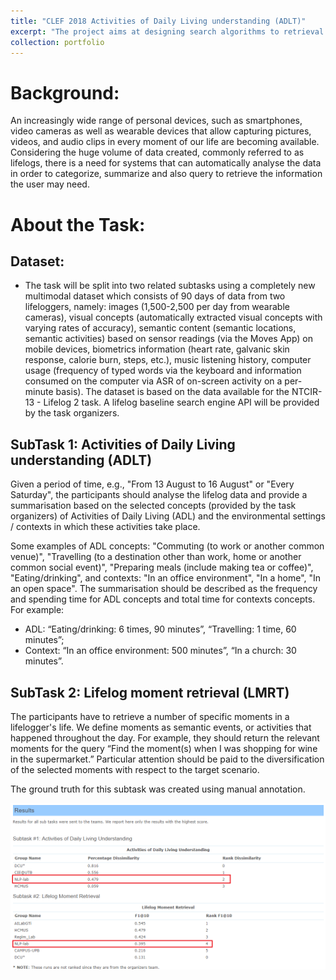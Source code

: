 ```yaml
---
title: "CLEF 2018 Activities of Daily Living understanding (ADLT)"
excerpt: "The project aims at designing search algorithms to retrieval personal photos given text query. The work has been published in CLEF 2018 with title [Visual Concept Selection with Textual Knowledge for Understanding Activities of Daily Living and Life Moment Retrieval](http://ceur-ws.org/Vol-2125/paper_124.pdf). For the details of the project, please refer to [the official pages](https://www.imageclef.org/2018/lifelog).<br/><img src='/images/clef_logo.jpg' width='500'>"
collection: portfolio
---
```

# Background:

An increasingly wide range of personal devices, such as smartphones, video cameras as well as wearable devices that allow capturing pictures, videos, and audio clips in every moment of our life are becoming available. Considering the huge volume of data created, commonly referred to as lifelogs, there is a need for systems that can automatically analyse the data in order to categorize, summarize and also query to retrieve the information the user may need.

# About the Task:

## Dataset:
* The task will be split into two related subtasks using a completely new multimodal dataset which consists of 90 days of data from two lifeloggers, namely: images (1,500-2,500 per day from wearable cameras), visual concepts (automatically extracted visual concepts with varying rates of accuracy), semantic content (semantic locations, semantic activities) based on sensor readings (via the Moves App) on mobile devices, biometrics information (heart rate, galvanic skin response, calorie burn, steps, etc.), music listening history, computer usage (frequency of typed words via the keyboard and information consumed on the computer via ASR of on-screen activity on a per-minute basis). The dataset is based on the data available for the NTCIR-13 - Lifelog 2 task. A lifelog baseline search engine API will be provided by the task organizers.

## SubTask 1: Activities of Daily Living understanding (ADLT)
Given a period of time, e.g., "From 13 August to 16 August" or "Every Saturday", the participants should analyse the lifelog data and provide a summarisation based on the selected concepts (provided by the task organizers) of Activities of Daily Living (ADL) and the environmental settings / contexts in which these activities take place.

Some examples of ADL concepts: "Commuting (to work or another common venue)", "Travelling (to a destination other than work, home or another common social event)", "Preparing meals (include making tea or coffee)", "Eating/drinking", and contexts: "In an office environment", "In a home", "In an open space". The summarisation should be described as the frequency and spending time for ADL concepts and total time for contexts concepts. For example:

* ADL: “Eating/drinking: 6 times, 90 minutes”, “Travelling: 1 time, 60 minutes”;
* Context: “In an office environment: 500 minutes”, “In a church: 30 minutes”.

## SubTask 2: Lifelog moment retrieval (LMRT)
The participants have to retrieve a number of specific moments in a lifelogger's life. We define moments as semantic events, or activities that happened throughout the day. For example, they should return the relevant moments for the query “Find the moment(s) when I was shopping for wine in the supermarket.” Particular attention should be paid to the diversification of the selected moments with respect to the target scenario.

The ground truth for this subtask was created using manual annotation.

<img src='/images/CLEF_result.png'>